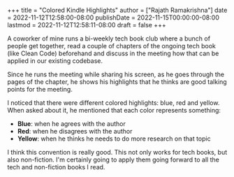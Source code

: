 +++
title = "Colored Kindle Highlights"
author = ["Rajath Ramakrishna"]
date = 2022-11-12T12:58:00-08:00
publishDate = 2022-11-15T00:00:00-08:00
lastmod = 2022-11-12T12:58:11-08:00
draft = false
+++

A coworker of mine runs a bi-weekly tech book club where a bunch of people get together, read a couple of chapters of the ongoing tech book (like Clean Code) beforehand and discuss in the meeting how that can be applied in our existing codebase.

Since he runs the meeting while sharing his screen, as he goes through the pages of the chapter, he shows his highlights that he thinks are good talking points for the meeting.

I noticed that there were different colored highlights: blue, red and yellow. When asked about it, he mentioned that each color represents something:

-   **Blue**: when he agrees with the author
-   **Red**: when he disagrees with the author
-   **Yellow**: when he thinks he needs to do more research on that topic

I think this convention is really good. This not only works for tech books, but also non-fiction. I'm certainly going to apply them going forward to all the tech and non-fiction books I read.